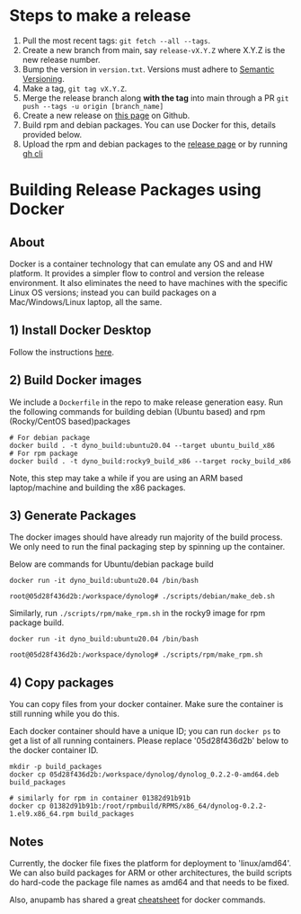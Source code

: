 # Steps to make a release
1. Pull the most recent tags: `git fetch --all --tags`.
2. Create a new branch from main, say `release-vX.Y.Z` where X.Y.Z is the new release number.
3. Bump the version in `version.txt`. Versions must adhere to [Semantic Versioning](https://semver.org/).
4. Make a tag, `git tag vX.Y.Z`.
5. Merge the release branch along **with the tag** into main through a PR `git push --tags -u origin
   [branch_name]`
6. Create a new release on [this
  page](https://github.com/facebookincubator/dynolog/releases) on Github.
7. Build rpm and debian packages. You can use Docker for this, details provided below.
7. Upload the rpm and debian packages to the [release page](https://github.com/facebookincubator/dynolog/releases) or by running [gh cli](https://cli.github.com/manual/gh_release_upload)

# Building Release Packages using Docker

## About
Docker is a container technology that can emulate any OS and and HW platform. It provides a simpler flow to control and version the release environment. It also eliminates the need to have machines with the specific Linux OS versions; instead you can build packages on a Mac/Windows/Linux laptop, all the same.

## 1) Install Docker Desktop
Follow the instructions [here](https://docs.docker.com/get-docker/).

## 2) Build Docker images
We include a `Dockerfile` in the repo to make release generation easy.
Run the following commands for building debian (Ubuntu based) and rpm (Rocky/CentOS based)packages
```
# For debian package
docker build . -t dyno_build:ubuntu20.04 --target ubuntu_build_x86
# For rpm package
docker build . -t dyno_build:rocky9_build_x86 --target rocky_build_x86
```

Note, this step may take a while if you are using an ARM based laptop/machine and building the x86 packages.

## 3) Generate Packages

The docker images should have already run majority of the build process. We only need to run the final packaging step by spinning up the container.

Below are commands for Ubuntu/debian package build
```
docker run -it dyno_build:ubuntu20.04 /bin/bash

root@05d28f436d2b:/workspace/dynolog# ./scripts/debian/make_deb.sh
```

Similarly, run `./scripts/rpm/make_rpm.sh` in the rocky9 image for rpm package build.
```
docker run -it dyno_build:ubuntu20.04 /bin/bash

root@05d28f436d2b:/workspace/dynolog# ./scripts/rpm/make_rpm.sh
```

## 4) Copy packages
You can copy files from your docker container. Make sure the container is still running while you do this.

Each docker container should have a unique ID; you can run `docker ps` to get a list of all running containers. Please replace '05d28f436d2b' below to the docker container ID. 
```
mkdir -p build_packages
docker cp 05d28f436d2b:/workspace/dynolog/dynolog_0.2.2-0-amd64.deb build_packages

# similarly for rpm in container 01382d91b91b
docker cp 01382d91b91b:/root/rpmbuild/RPMS/x86_64/dynolog-0.2.2-1.el9.x86_64.rpm build_packages
```

## Notes
Currently, the docker file fixes the platform for deployment to 'linux/amd64'. We can also build packages for ARM or other architectures, the build scripts do hard-code the package file names as amd64 and that needs to be fixed.

Also, anupamb has shared a great [cheatsheet](https://gist.github.com/anupambhatnagar/07ebff374bc45e4b63eb42893cca7e87) for docker commands.

